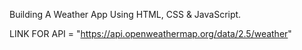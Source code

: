 Building A Weather App Using HTML, CSS & JavaScript.

LINK FOR API = "https://api.openweathermap.org/data/2.5/weather"
